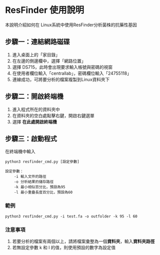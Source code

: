 # ResFinder 使用說明

本說明介紹如何在 Linux系統中使用ResFinder分析菌株的抗藥性基因

## 步驟一：連結網路磁碟

 1. 進入桌面上的「家目錄」
 2. 在左邊的側邊欄中，選擇「網路位置」
 3. 選擇 DS715，此時會出現要求輸入帳號與密碼的視窗
 4. 在使用者欄位輸入「centrallab」，密碼欄位輸入「24755118」
 5. 連線成功，可將要分析的檔案複製到Linux資料夾下

## 步驟二：開啟終端機

 1. 進入程式所在的資料夾中
 2. 在資料夾的空白處點擊右鍵，開啟右鍵選單
 3. 選擇 **在此處開啟終端機**

## 步驟三：啟動程式
在終端機中輸入
```
python3 resfinder_cmd.py [設定參數]

設定參數：
	-i 輸入文件的路徑
	-o 分析結果的儲存路徑
	-k 最小相似百分比，預設為95
	-l 最小重疊長度百分比，預設為60
```
### 範例
```
python3 resfinder_cmd.py -i test.fa -o outfolder -k 95 -l 60
```
### 注意事項

 1. 若要分析的檔案有兩個以上，請將檔案彙整為一個**資料夾**，輸入**資料夾路徑**
 2. 若無設定參數 k 和 l 的值，則使用預設的數字為設定值


<!--stackedit_data:
eyJoaXN0b3J5IjpbLTEzMzcwMzY0MCwxNDk0NjcwNTgwLC02MT
gzMTc0NjIsNTYwNDUzNjU5LC0xMzcyMDE4NTM3LC0xMjM3OTY3
MTI5LC04NTc1MDE2NzMsLTE0MzQ1MzM4NjksLTE0NDUxMTgzND
YsMTE4ODE4NDgyLDExODM3MDI1MTgsMTI5ODY1NzUyNV19
-->